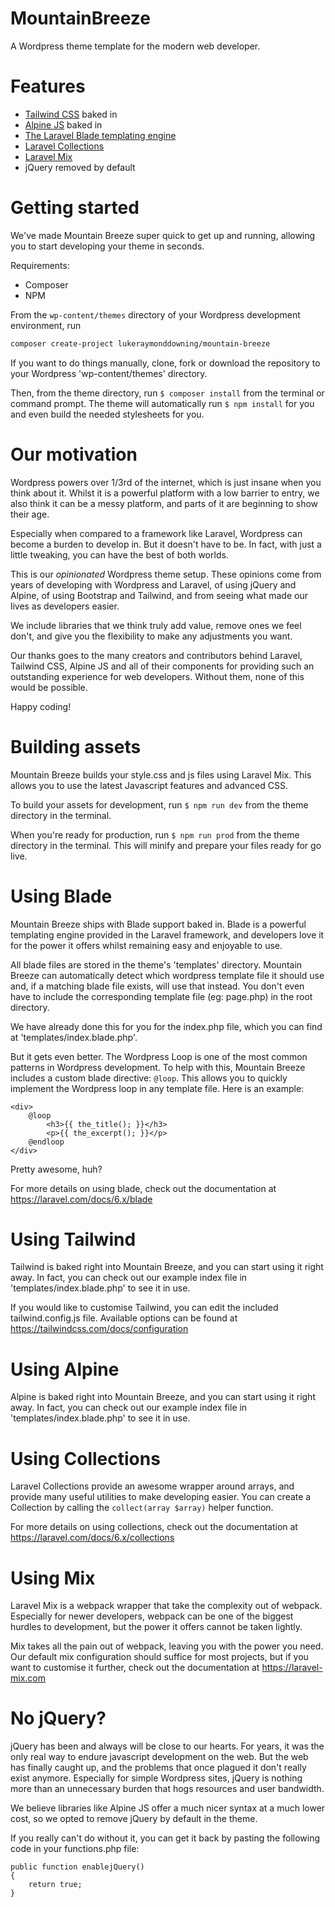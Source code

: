 # MountainBreeze
A Wordpress theme template for the modern web developer.

# Features
- [Tailwind CSS](https://tailwindcss.com) baked in
- [Alpine JS](https://github.com/alpinejs/alpine) baked in
- [The Laravel Blade templating engine](https://laravel.com/docs/6.x/blade)
- [Laravel Collections](https://laravel.com/docs/6.x/collections)
- [Laravel Mix](https://laravel-mix.com)
- jQuery removed by default

# Getting started
We've made Mountain Breeze super quick to get up and running, allowing you to start developing your theme in seconds.

Requirements:
- Composer
- NPM

From the `wp-content/themes` directory of your Wordpress development environment, run 

```bash
composer create-project lukeraymonddowning/mountain-breeze
```

If you want to do things manually, clone, fork or download the repository to your Wordpress 'wp-content/themes' directory.

Then, from the theme directory, run ```$ composer install``` from the terminal or command prompt. The theme will automatically run ```$ npm install``` for you and even build the needed stylesheets for you.

# Our motivation
Wordpress powers over 1/3rd of the internet, which is just insane when you think about it. Whilst it
is a powerful platform with a low barrier to entry, we also think it can be a messy platform, 
and parts of it are beginning to show their age. 

Especially when compared to a framework like Laravel, Wordpress can become a burden to develop in. 
But it doesn't have to be. In fact, with just a little tweaking, you can have the best of both worlds.

This is our *opinionated* Wordpress theme setup. These opinions come from years of developing with Wordpress
and Laravel, of using jQuery and Alpine, of using Bootstrap and Tailwind, and from seeing what made our lives as developers easier.

We include libraries that we think truly add value, remove ones we feel don't, 
and give you the flexibility to make any adjustments you want.

Our thanks goes to the many creators and contributors behind Laravel, Tailwind CSS, Alpine JS and all of
their components for providing such an outstanding experience for web developers. Without them, none of this
would be possible.

Happy coding!

# Building assets
Mountain Breeze builds your style.css and js files using Laravel Mix. This allows you to use the latest
Javascript features and advanced CSS.

To build your assets for development, run ```$ npm run dev``` from the theme directory in the terminal.

When you're ready for production, run ```$ npm run prod``` from the theme directory in the terminal. This
will minify and prepare your files ready for go live.

# Using Blade
Mountain Breeze ships with Blade support baked in. Blade is a powerful templating engine provided in the 
Laravel framework, and developers love it for the power it offers whilst remaining easy and enjoyable
to use.

All blade files are stored in the theme's 'templates' directory. Mountain Breeze can automatically detect
which wordpress template file it should use and, if a matching blade file exists, will use that instead.
You don't even have to include the corresponding template file (eg: page.php) in the root directory.

We have already done this for you for the index.php file, which you can find at 'templates/index.blade.php'.

But it gets even better. The Wordpress Loop is one of the most common patterns in Wordpress development.
To help with this, Mountain Breeze includes a custom blade directive: ```@loop```. This allows you to 
quickly implement the Wordpress loop in any template file. Here is an example:

```
<div>
    @loop
        <h3>{{ the_title(); }}</h3>
        <p>{{ the_excerpt(); }}</p>
    @endloop
</div>
```

Pretty awesome, huh?

For more details on using blade, check out the documentation at https://laravel.com/docs/6.x/blade

# Using Tailwind
Tailwind is baked right into Mountain Breeze, and you can start using it right away. In fact, 
you can check out our example index file in 'templates/index.blade.php' to see it in use.

If you would like to customise Tailwind, you can edit the included tailwind.config.js file.
Available options can be found at https://tailwindcss.com/docs/configuration

# Using Alpine
Alpine is baked right into Mountain Breeze, and you can start using it right away. In fact,
you can check out our example index file in 'templates/index.blade.php' to see it in use.

# Using Collections
Laravel Collections provide an awesome wrapper around arrays, and provide many useful utilities
to make developing easier. You can create a Collection by calling the ```collect(array $array)```
helper function.

For more details on using collections, check out the documentation at https://laravel.com/docs/6.x/collections

# Using Mix
Laravel Mix is a webpack wrapper that take the complexity out of webpack. Especially for newer developers,
webpack can be one of the biggest hurdles to development, but the power it offers cannot be taken lightly.

Mix takes all the pain out of webpack, leaving you with the power you need. Our default mix configuration
should suffice for most projects, but if you want to customise it further, check out the documentation at
https://laravel-mix.com

# No jQuery?
jQuery has been and always will be close to our hearts. For years, it was the only real way to endure
javascript development on the web. But the web has finally caught up, and the problems that once plagued
it don't really exist anymore. Especially for simple Wordpress sites, jQuery is nothing more than an
unnecessary burden that hogs resources and user bandwidth.

We believe libraries like Alpine JS offer a much nicer syntax at a much lower cost, so we opted to remove
jQuery by default in the theme. 

If you really can't do without it, you can get it back by pasting the following code in your functions.php file:

```
public function enablejQuery()
{
    return true;
}
``` 
